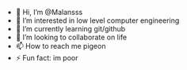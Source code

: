 - 👋 Hi, I’m @Malansss
- 👀 I’m interested in low level computer engineering 
- 🌱 I’m currently learning git/github
- 💞️ I’m looking to collaborate on life
- 📫 How to reach me pigeon
- ⚡ Fun fact: im poor

<!---
Malansss/Malansss is a ✨ special ✨ repository because its `README.md` (this file) appears on your GitHub profile.
You can click the Preview link to take a look at your changes.
--->
